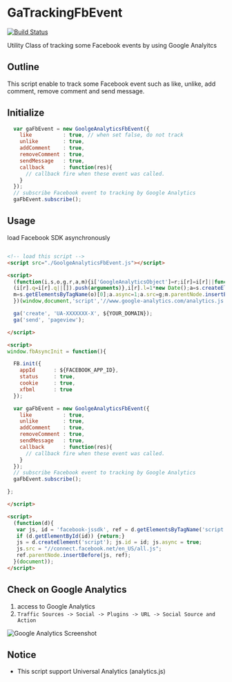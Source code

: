 # GaTrackingFbEvent

[![Build Status](https://travis-ci.org/kashiro/GaTrackingFbEvent.png?branch=master)](https://travis-ci.org/kashiro/GaTrackingFbEvent)

Utility Class of tracking some Facebook events by using Google Analyitcs

## Outline

This script enable to track some Facebook event such as like, unlike, add comment, remove comment and send message. 

## Initialize

```javascript
  var gaFbEvent = new GoolgeAnalyticsFbEvent({
    like          : true, // when set false, do not track
    unlike        : true,
    addComment    : true,
    removeComment : true,
    sendMessage   : true,
    callback      : function(res){
      // callback fire when these event was called.
    }
  });
  // subscribe Facebook event to tracking by Google Analytics
  gaFbEvent.subscribe();
```

## Usage

load Facebook SDK asynchronously

```html

<!-- load this script -->
<script src="./GoolgeAnalyticsFbEvent.js"></script>

<script>
  (function(i,s,o,g,r,a,m){i['GoogleAnalyticsObject']=r;i[r]=i[r]||function(){
  (i[r].q=i[r].q||[]).push(arguments)},i[r].l=1*new Date();a=s.createElement(o),
  m=s.getElementsByTagName(o)[0];a.async=1;a.src=g;m.parentNode.insertBefore(a,m)
  })(window,document,'script','//www.google-analytics.com/analytics.js','ga');

  ga('create', 'UA-XXXXXXX-X', ${YOUR_DOMAIN});
  ga('send', 'pageview');

</script>

<script>
window.fbAsyncInit = function(){

  FB.init({
    appId      : ${FACEBOOK_APP_ID},
    status     : true,
    cookie     : true,
    xfbml      : true
  });

  var gaFbEvent = new GoolgeAnalyticsFbEvent({
    like          : true,
    unlike        : true,
    addComment    : true,
    removeComment : true,
    sendMessage   : true,
    callback      : function(res){
      // callback fire when these event was called.
    }
  });
  // subscribe Facebook event to tracking by Google Analytics
  gaFbEvent.subscribe();

};

</script>

<script>
  (function(d){
   var js, id = 'facebook-jssdk', ref = d.getElementsByTagName('script')[0];
   if (d.getElementById(id)) {return;}
   js = d.createElement('script'); js.id = id; js.async = true;
   js.src = "//connect.facebook.net/en_US/all.js";
   ref.parentNode.insertBefore(js, ref);
  }(document));
</script>

```

## Check on Google Analytics

1. access to Google Analytics
2. `Traffic Sources -> Social -> Plugins -> URL -> Social Source and Action`

![Google Analytics Screenshot](https://raw.github.com/kashiro/GaTrackingFbEvent/master/resources/screenshot.png)

## Notice

* This script support Universal Analytics (analytics.js)
